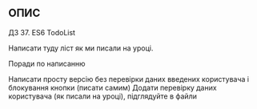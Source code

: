 ## ОПИС

ДЗ 37. ES6 TodoList


Написати туду ліст як ми писали на уроці.

Поради по написанню

Написати просту версію без перевірки даних введених користувача і блокування кнопки (писати самим)
Додати перевірку даних користувача (як писали на уроці), підглядуйте в файли 